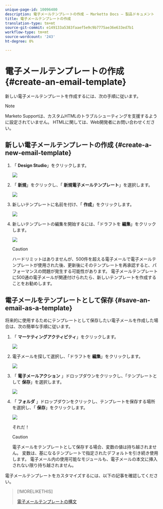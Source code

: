 ```yaml
---
unique-page-id: 10096400
description: 電子メールテンプレートの作成 — Marketto Docs — 製品ドキュメント
title: 電子メールテンプレートの作成
translation-type: tm+mt
source-git-commit: e149133a5383faaef5e9c9b7775ae36e633ed7b1
workflow-type: tm+mt
source-wordcount: '243'
ht-degree: 0%

---
```



# 電子メールテンプレートの作成 {#create-an-email-template}

新しい電子メールテンプレートを作成するには、次の手順に従います。

>[!NOTE]
>
>Marketo Supportは、カスタムHTMLのトラブルシューティングを支援するように設定されていません。 HTMLに関しては、Web開発者にお問い合わせください。

## 新しい電子メールテンプレートの作成 {#create-a-new-email-template}

1. 「 **Design Studio**」をクリックします。

   ![](assets/designstudio.png)

1. 「 **新規**」をクリックし、「 **新規電子メールテンプレート**」を選択します。

   ![](assets/ds-two.png)

1. 新しいテンプレートに名前を付け、「 **作成**」をクリックします。

   ![](assets/three-1.png)

1. 新しいテンプレートの編集を開始するには、「ドラフトを **編集**」をクリックします。

   ![](assets/4.png)

   >[!CAUTION]
   >
   >ハードリミットはありませんが、500件を超える電子メールで電子メールテンプレートが使用された後、更新後にそのテンプレートを再承認すると、パフォーマンスの問題が発生する可能性があります。 電子メールテンプレートに500通の電子メールが関連付けられたら、新しいテンプレートを作成することをお勧めします。

## 電子メールをテンプレートとして保存 {#save-an-email-as-a-template}

将来的に使用するためにテンプレートとして保存したい電子メールを作成した場合は、次の簡単な手順に従います。

1. 「 **マーケティングアクティビティ**」をクリックします。

   ![](assets/one.png)

1. 電子メールを探して選択し、「ドラフトを **編集**」をクリックします。

   ![](assets/two-1.png)

1. 「 **電子メールアクション** 」ドロップダウンをクリックし、「テンプレートとして **保存**」を選択します。

   ![](assets/four-1.png)

1. 「 **フォルダ** 」ドロップダウンをクリックし、テンプレートを保存する場所を選択し、「 **保存**」をクリックします。

   ![](assets/five-1.png)

   それだ！

   >[!CAUTION]
   >
   >電子メールをテンプレートとして保存する場合、変数の値は持ち越されません。 変数は、基になるテンプレートで指定されたデフォルトを引き続き使用します。 電子メール内の使用可能なモジュールも、電子メールの本文に挿入されない限り持ち越されません。

電子メールテンプレートをカスタマイズするには、以下の記事を確認してください。

>[!MORELIKETHIS]
>
>[電子メールテンプレートの構文](email-template-syntax.md)

